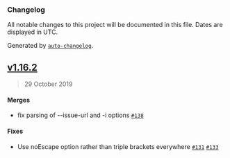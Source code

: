 ### Changelog

All notable changes to this project will be documented in this file. Dates are displayed in UTC.

Generated by [`auto-changelog`](https://github.com/CookPete/auto-changelog).

## [v1.16.2](https://github.com/mohammadranjbar/auto-changelog/compare/v1.16.1...v1.16.2)

> 29 October 2019

#### Merges
- fix parsing of --issue-url and -i options [`#138`](https://github.com/mohammadranjbar/auto-changelog/pull/138)

#### Fixes
- Use noEscape option rather than triple brackets everywhere [`#131`](https://github.com/CookPete/auto-changelog/issues/131) [`#133`](https://github.com/CookPete/auto-changelog/pull/133)
